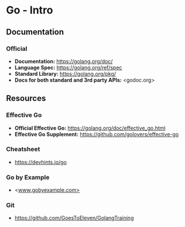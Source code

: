 # Go - Intro

## Documentation

### Official

- **Documentation:** <https://golang.org/doc/>
- **Language Spec:** <https://golang.org/ref/spec>
- **Standard Library:** <https://golang.org/pkg/>
- **Docs for both standard and 3rd party APIs:** <godoc.org>

## Resources

### Effective Go

- **Official Effective Go:** <https://golang.org/doc/effective_go.html>
- **Effective Go Supplement:** <https://github.com/golovers/effective-go>

### Cheatsheet

- <https://devhints.io/go>

### Go by Example

- <www.gobyexample.com>

### Git

- <https://github.com/GoesToEleven/GolangTraining>
